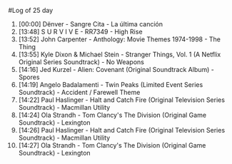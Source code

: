 #Log of 25 day

1. [00:00] Dënver - Sangre Cita - La última canción
1. [13:48] S U R V I V E - RR7349 - High Rise
1. [13:52] John Carpenter - Anthology: Movie Themes 1974-1998 - The Thing
1. [13:55] Kyle Dixon & Michael Stein - Stranger Things, Vol. 1 (A Netflix Original Series Soundtrack) - No Weapons
1. [14:16] Jed Kurzel - Alien: Covenant (Original Soundtrack Album) - Spores
1. [14:19] Angelo Badalamenti - Twin Peaks (Limited Event Series Soundtrack) - Accident / Farewell Theme
1. [14:22] Paul Haslinger - Halt and Catch Fire (Original Television Series Soundtrack) - Macmillan Utility
1. [14:24] Ola Strandh - Tom Clancy's The Division (Original Game Soundtrack) - Lexington
1. [14:26] Paul Haslinger - Halt and Catch Fire (Original Television Series Soundtrack) - Macmillan Utility
1. [14:27] Ola Strandh - Tom Clancy's The Division (Original Game Soundtrack) - Lexington
